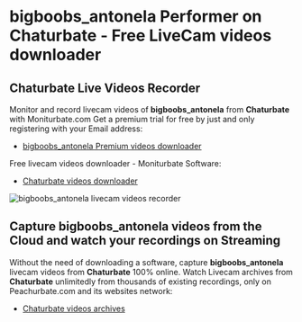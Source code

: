 # bigboobs_antonela Performer on Chaturbate - Free LiveCam videos downloader

## Chaturbate Live Videos Recorder

Monitor and record livecam videos of **bigboobs_antonela** from **Chaturbate** with Moniturbate.com
Get a premium trial for free by just and only registering with your Email address:
* [bigboobs_antonela Premium videos downloader](https://moniturbate.com/request-demo-licence-key.html)

Free livecam videos downloader - Moniturbate Software:
* [Chaturbate videos downloader](https://moniturbate.com/moniturbate-download-software.html)

![bigboobs_antonela livecam videos recorder](https://peachurnet.com/templates/moniturbate-software.png)


## Capture bigboobs_antonela videos from the Cloud and watch your recordings on Streaming

Without the need of downloading a software, capture **bigboobs_antonela** livecam videos from **Chaturbate** 100% online.
Watch Livecam archives from **Chaturbate** unlimitedly from thousands of existing recordings, only on Peachurbate.com and its websites network:
* [Chaturbate videos archives](https://peachurnet.com/)